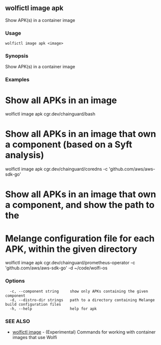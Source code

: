 ## wolfictl image apk

Show APK(s) in a container image

### Usage

```
wolfictl image apk <image>
```

### Synopsis

Show APK(s) in a container image

### Examples


  # Show all APKs in an image
  wolfictl image apk cgr.dev/chainguard/bash

  # Show all APKs in an image that own a component (based on a Syft analysis)
  wolfictl image apk cgr.dev/chainguard/coredns -c 'github.com/aws/aws-sdk-go'

  # Show all APKs in an image that own a component, and show the path to the
  # Melange configuration file for each APK, within the given directory
  wolfictl image apk cgr.dev/chainguard/prometheus-operator -c 'github.com/aws/aws-sdk-go' -d ~/code/wolfi-os


### Options

```
  -c, --component string     show only APKs containing the given component
  -d, --distro-dir strings   path to a directory containing Melange build configuration files
  -h, --help                 help for apk
```

### SEE ALSO

* [wolfictl image](wolfictl_image.md)	 - (Experimental) Commands for working with container images that use Wolfi

